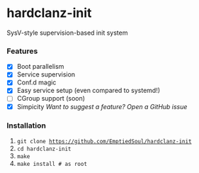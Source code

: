 # hardclanz-init
SysV-style supervision-based init system
### Features
 - [X] Boot parallelism
 - [X] Service supervision
 - [X] Conf.d magic
 - [X] Easy service setup (even compared to systemd!)
 - [ ] CGroup support (soon)
 - [X] Simpicity
_Want to suggest a feature? Open a GitHub issue_
### Installation
1. <code>git clone https://github.com/EmptiedSoul/hardclanz-init</code>
2. <code>cd hardclanz-init</code>
3. <code>make</code>
4. <code>make install # as root</code>
